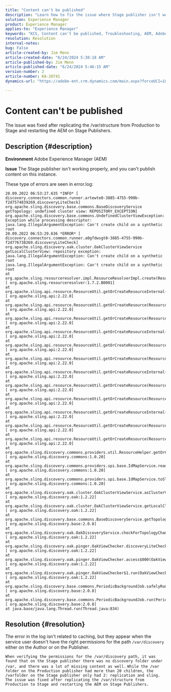 ```yaml
---
title: "Content can't be published"
description: "Learn how to fix the issue where Stage publisher isn't working properly and can't publish content on this instance."
solution: Experience Manager
product: Experience Manager
applies-to: "Experience Manager"
keywords: "KCS, Content can't be published, Troubleshooting, AEM, Adobe Experience Manager, error.log"
resolution: Resolution
internal-notes: 
bug: False
article-created-by: Jim Menn
article-created-date: "6/24/2024 5:30:18 AM"
article-published-by: Jim Menn
article-published-date: "6/24/2024 5:46:15 AM"
version-number: 2
article-number: KA-20741
dynamics-url: "https://adobe-ent.crm.dynamics.com/main.aspx?forceUCI=1&pagetype=entityrecord&etn=knowledgearticle&id=471af4d3-ea31-ef11-8409-000d3a5a67ba"

---
```

# Content can't be published


The issue was fixed after replicating the /var/structure from Production to Stage and restarting the AEM on Stage Publishers.

## Description {#description}


<b>Environment</b>
Adobe Experience Manager (AEM)

<b>Issue</b>
The Stage publisher isn't working properly, and you can't publish content on this instance.

These type of errors are seen in error.log:




```
20.09.2022 06:53:27.635 *INFO* [ discovery.connectors.common.runner.artewte0-3885-4755-990b-f2d7574839269.discoveryLiteCheck]  org.apache.sling.discovery.base.commons.BaseDiscoveryService getTopology: undefined cluster view: REPOSITORY_EXCEPTION]  org.apache.sling.discovery.base.commons.UndefinedClusterViewException: Exception while processing descriptor: java.lang.IllegalArgumentException: Can't create child on a synthetic root
20.09.2022 06:53:29.636 *ERROR* [ discovery.connectors.common.runner.a0gfdwsgt0-3885-4755-990b-f2d776738269.discoveryLiteCheck]  org.apache.sling.discovery.oak.cluster.OakClusterViewService getLocalClusterView: repository exception: java.lang.IllegalArgumentException: Can't create child on a synthetic root
java.lang.IllegalArgumentException: Can't create child on a synthetic root
at org.apache.sling.resourceresolver.impl.ResourceResolverImpl.create(ResourceResolverImpl.java:979) [ org.apache.sling.resourceresolver:1.7.2.B0001] 
at org.apache.sling.api.resource.ResourceUtil.getOrCreateResourceInternal(ResourceUtil.java:666) [ org.apache.sling.api:2.22.0] 
at org.apache.sling.api.resource.ResourceUtil.getOrCreateResource(ResourceUtil.java:603) [ org.apache.sling.api:2.22.0] 
at org.apache.sling.api.resource.ResourceUtil.getOrCreateResource(ResourceUtil.java:571) [ org.apache.sling.api:2.22.0] 
at org.apache.sling.api.resource.ResourceUtil.getOrCreateResourceInternal(ResourceUtil.java:654) [ org.apache.sling.api:2.22.0] 
at org.apache.sling.api.resource.ResourceUtil.getOrCreateResource(ResourceUtil.java:603) [ org.apache.sling.api:2.22.0] 
at org.apache.sling.api.resource.ResourceUtil.getOrCreateResource(ResourceUtil.java:571) [ org.apache.sling.api:2.22.0] 
at org.apache.sling.api.resource.ResourceUtil.getOrCreateResourceInternal(ResourceUtil.java:654) [ org.apache.sling.api:2.22.0] 
at org.apache.sling.api.resource.ResourceUtil.getOrCreateResource(ResourceUtil.java:603) [ org.apache.sling.api:2.22.0] 
at org.apache.sling.api.resource.ResourceUtil.getOrCreateResource(ResourceUtil.java:571) [ org.apache.sling.api:2.22.0] 
at org.apache.sling.api.resource.ResourceUtil.getOrCreateResourceInternal(ResourceUtil.java:654) [ org.apache.sling.api:2.22.0] 
at org.apache.sling.api.resource.ResourceUtil.getOrCreateResource(ResourceUtil.java:603) [ org.apache.sling.api:2.22.0] 
at org.apache.sling.api.resource.ResourceUtil.getOrCreateResource(ResourceUtil.java:571) [ org.apache.sling.api:2.22.0] 
at org.apache.sling.discovery.commons.providers.util.ResourceHelper.getOrCreateResource(ResourceHelper.java:45) [ org.apache.sling.discovery.commons:1.0.20] 
at org.apache.sling.discovery.commons.providers.spi.base.IdMapService.readIdMap(IdMapService.java:302) [ org.apache.sling.discovery.commons:1.0.20] 
at org.apache.sling.discovery.commons.providers.spi.base.IdMapService.toSlingId(IdMapService.java:280) [ org.apache.sling.discovery.commons:1.0.20] 
at org.apache.sling.discovery.oak.cluster.OakClusterViewService.asClusterView(OakClusterViewService.java:174) [ org.apache.sling.discovery.oak:1.2.22] 
at org.apache.sling.discovery.oak.cluster.OakClusterViewService.getLocalClusterView(OakClusterViewService.java:120) [ org.apache.sling.discovery.oak:1.2.22] 
at org.apache.sling.discovery.base.commons.BaseDiscoveryService.getTopology(BaseDiscoveryService.java:77) [ org.apache.sling.discovery.base:2.0.8] 
at org.apache.sling.discovery.oak.OakDiscoveryService.checkForTopologyChange(OakDiscoveryService.java:660) [ org.apache.sling.discovery.oak:1.2.22] 
at org.apache.sling.discovery.oak.pinger.OakViewChecker.discoveryLiteCheck(OakViewChecker.java:217) [ org.apache.sling.discovery.oak:1.2.22] 
at org.apache.sling.discovery.oak.pinger.OakViewChecker.access$000(OakViewChecker.java:62) [ org.apache.sling.discovery.oak:1.2.22] 
at org.apache.sling.discovery.oak.pinger.OakViewChecker$1.run(OakViewChecker.java:193) [ org.apache.sling.discovery.oak:1.2.22] 
at org.apache.sling.discovery.base.commons.PeriodicBackgroundJob.safelyRun(PeriodicBackgroundJob.java:86) [ org.apache.sling.discovery.base:2.0.8] 
at org.apache.sling.discovery.base.commons.PeriodicBackgroundJob.run(PeriodicBackgroundJob.java:77) [ org.apache.sling.discovery.base:2.0.8] 
at java.base/java.lang.Thread.run(Thread.java:834)
```



## Resolution {#resolution}


The error in the log isn't related to caching, but they appear when the service user doesn't have the right permissions for the path `/var/discovery` either on the Author or on the Publisher.

`When verifying the permissions for the /var/discovery path, it was found that on the Stage publisher there was no discovery folder under /var, and there was a lot of missing content as well.`
`While the /var folder on the Production publisher had more than 20 children, the /varfolder on the Stage publisher only had 2: replication and sling. 
The issue was fixed after replicating the /var/structure from Production to Stage and restarting the AEM on Stage Publishers.`
